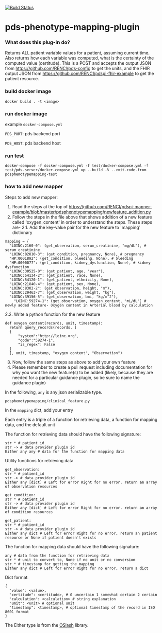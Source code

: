 [![Build Status](https://travis-ci.com/RENCI/pdspi-mapper-example.svg?branch=master)](https://travis-ci.com/RENCI/pdspi-mapper-example)

# pds-phenotype-mapping-plugin

### What does this plug-in do?

Returns ALL patient variable values for a patient, assuming current time. Also returns how each variable was computed, what is the certainty of the computed value (certitude).
This is a POST and accepts the output JSON from https://github.com/RENCI/pds-config to get the units, and the FHIR output JSON from https://github.com/RENCI/pdspi-fhir-example to get the patient resource.

### build docker image

```
docker build . -t <image>
```

### run docker image

example `docker-compose.yml`

`PDS_PORT`: pds backend port

`PDS_HOST`: pds backend host


### run test

```
docker-compose -f docker-compose.yml -f test/docker-compose.yml -f test/pds-server/docker-compose.yml up --build -V --exit-code-from pdsphenotypemapping-test
```

### how to add new mapper

Steps to add new mapper:
1. Read the steps at the top of https://github.com/RENCI/pdspi-mapper-example/blob/master/pdsphenotypemapping/newfeature_addition.py
2. Follow the steps in the file above that shows addition of a new feature called 'oxygen_content' in order to understand the steps. These steps are-
  2.1. Add the key-value pair for the new feature to 'mapping' dictionary
  ```
  mapping = {
    "LOINC:2160-0": (get_observation, serum_creatinine, "mg/dL"), # serum creatinine
    "LOINC:82810-3": (get_condition, pregnancy, None), # pregnancy
    "HP:0001892": (get_condition, bleeding, None), # bleeding
    "HP:0000077": (get_condition, kidney_dysfunction, None), # kidney dysfunction
    "LOINC:30525-0": (get_patient, age, "year"),
    "LOINC:54134-2": (get_patient, race, None),
    "LOINC:54120-1": (get_patient, ethnicity, None),
    "LOINC:21840-4": (get_patient, sex, None),
    "LOINC:8302-2": (get_observation, height, "m"),
    "LOINC:29463-7": (get_observation, weight, "kg"),
    "LOINC:39156-5": (get_observation, bmi, "kg/m^2"),
	  "LOINC:59274-1": (get_observation, oxygen_content, "mL/dL") # newly added feature- Oxygen content in Arterial blood by calculation
  ```
  2.2. Write a python function for the new feature
  ```
  def oxygen_content(records, unit, timestamp): 
    return query_records(records, [
	{
	    "system":"http://loinc.org",
	    "code":"59274-1",
	    "is_regex": False
	}
    ], unit, timestamp, "oxygen content", "Observation")
  ```
3. Now, follow the same steps as above to add your own feature
4. Please remember to create a pull request including documentation for why you want the new feature(s) to be added (likely, because they are needed for a particular guidance plugin, so be sure to name the guidance plugin)

In the following, `any` is any json serializable type.

`pdsphenotypemapping/clinical_feature.py`

In the `mapping` dict, add your entry

Each entry is a triple of a function for retrieving data, a function for mapping data, and the default unit


The function for retrieving data should have the following signature:

```
str * # patient id
str -> # data provider plugin id 
Either any any # data for the function for mapping data
```

Utility functions for retrieving data

```
get_observation:
str * # patient_id
str -> # data provider plugin id
Either any [dict] # Left for error Right for no error. return an array of observation resources
```

```
get_condition:
str * # patient_id
str -> # data provider plugin id
Either any [dict] # Left for error Right for no error. return an array of condition resources
```

```
get_patient:
str * # patient_id
str -> # data provider plugin id
Either any dict # Left for error Right for no error. return an patient resource or None if patient doesn't exists
```

The function for mapping data should have the following signature:

```
any # data from the function for retrieving data
str * # unit to convert to, None if no unit or no conversion
str * # timestamp for getting the mapping
Either any dict # Left for error Right for no error. return a dict
```

Dict format:

```
{
  "value": <value>,
  "certitude": <certitude>, # 0 uncertain 1 somewhat certain 2 certain
  "calculation": <calculation> # string explanation
  "unit": <unit> # optional unit
  "timestamp": <timestamp>, # optional timestamp of the record in ISO 8601 format
}
```

The Either type is from the [OSlash](https://github.com/dbrattli/OSlash) library.

